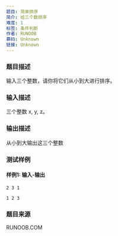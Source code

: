 ```yaml
---
题目: 简单排序
简介: 给三个数排序
难度: 1
标签: 条件判断
作者: RUNOOB
慕码: Unknown
链接: Unknown
---
```


### 题目描述

输入三个整数，请你将它们从小到大进行排序。

### 输入描述

三个整数 x, y, z。

### 输出描述

从小到大输出这三个整数

### 测试样例

#### 样例1: 输入-输出

```
2 3 1
```

```
1 2 3
```

### 题目来源

RUNOOB.COM